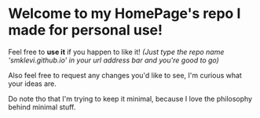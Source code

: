 # Welcome to my HomePage's repo I made for personal use!

Feel free to **use it** if you happen to like it!
*(Just type the repo name 'smklevi.github.io' in your url address bar and you're good to go)*


Also feel free to request any changes you'd like to see, I'm curious what your ideas are.

Do note tho that I'm trying to keep it minimal, because I love the philosophy behind minimal stuff.
